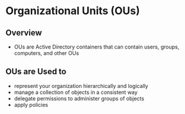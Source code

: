 # Organizational Units (OUs)

## Overview

* OUs are Active Directory containers that can contain users, groups, computers, and other OUs

## OUs are Used to

* represent your organization hierarchically and logically
* manage a collection of objects in a consistent way
* delegate permissions to administer groups of objects
* apply policies
